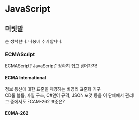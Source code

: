 # JavaScript

## 머릿말
은 생략한다. 나중에 추가합니다.

### ECMAScript
ECMAScript? JavaScript?
정확히 집고 넘어가자!
#### ECMA International
정보 통신에 대한 표준을 제정하는 비영리 표준화 기구   
CD롬 볼륨, 파일 구조, C#언어 규격, JSON 포맷 등을 이 단체에서 관리!   
그 중에서도 ECAM-262 표준은?
#### ECMA-262
